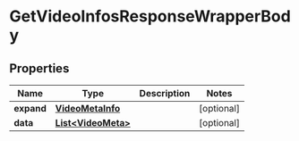 

# GetVideoInfosResponseWrapperBody


## Properties

Name | Type | Description | Notes
------------ | ------------- | ------------- | -------------
**expand** | [**VideoMetaInfo**](VideoMetaInfo.md) |  |  [optional]
**data** | [**List&lt;VideoMeta&gt;**](VideoMeta.md) |  |  [optional]



